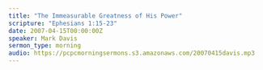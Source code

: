```yaml
---
title: "The Immeasurable Greatness of His Power"
scripture: "Ephesians 1:15-23"
date: 2007-04-15T00:00:00Z
speaker: Mark Davis
sermon_type: morning
audio: https://pcpcmorningsermons.s3.amazonaws.com/20070415davis.mp3 
---
```



